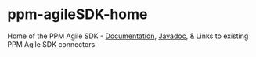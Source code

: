 # ppm-agileSDK-home
Home of the PPM Agile SDK - [Documentation](https://github.com/HPSoftware/ppm-agileSDK-home/wiki), [Javadoc](http://htmlpreview.github.io/?https://github.com/HPSoftware/ppm-agileSDK-home/blob/master/docs/index.html),  &amp; Links to existing PPM Agile SDK connectors
